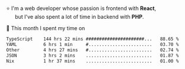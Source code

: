 ⭐ I'm a web developer whose passion is frontend with <b>React</b>,<br/>
&nbsp; &nbsp; &nbsp; but I've also spent a lot of time in backend with <b>PHP</b>.

📅 This month I spent my time on

<!--START_SECTION:waka-->

```txt
TypeScript    144 hrs 22 mins ######################...   88.65 %
YAML          6 hrs 1 min     #........................   03.70 %
Other         4 hrs 27 mins   #........................   02.74 %
JSON          3 hrs 2 mins    .........................   01.87 %
Nix           1 hr 37 mins    .........................   01.00 %
```

<!--END_SECTION:waka-->

